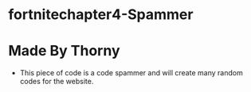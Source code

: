 # fortnitechapter4-Spammer
# Made By Thorny

- This piece of code is a code spammer and will create many random codes for the website.
